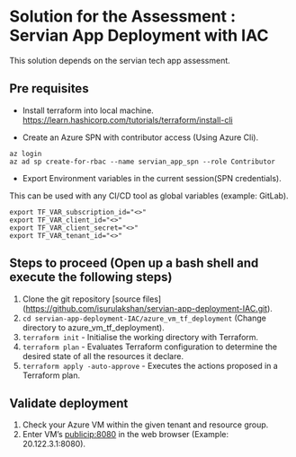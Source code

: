 # Solution for the Assessment : Servian App Deployment with IAC

This solution depends on the servian tech app assessment.

## Pre requisites
- Install terraform into local machine.
https://learn.hashicorp.com/tutorials/terraform/install-cli

- Create an Azure SPN with contributor access (Using Azure Cli).
```
az login
az ad sp create-for-rbac --name servian_app_spn --role Contributor
```

- Export Environment variables in the current session(SPN credentials).

This can be used with any CI/CD tool as global variables (example: GitLab).
```
export TF_VAR_subscription_id="<>"
export TF_VAR_client_id="<>"         
export TF_VAR_client_secret="<>"      
export TF_VAR_tenant_id="<>"   
```

## Steps to proceed (Open up a bash shell and execute the following steps)

1. Clone the git repository [source files] (https://github.com/isurulakshan/servian-app-deployment-IAC.git).
2. ```cd servian-app-deployment-IAC/azure_vm_tf_deployment``` (Change directory to azure_vm_tf_deployment).
3. ```terraform init```  - Initialise the working directory with Terraform.
4. ```terraform plan``` - Evaluates Terraform configuration to determine the desired state of all the resources it declare.
5. ```terraform apply -auto-approve```  - Executes the actions proposed in a Terraform plan.

## Validate deployment

1. Check your Azure VM within the given tenant and resource group.
2. Enter VM’s <publicip:8080> in the web browser (Example: 20.122.3.1:8080).